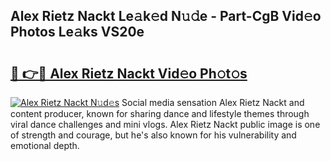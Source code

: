 ## Alex Rietz Nackt Le𝚊k𝚎d N𝚞𝚍e - Part-CgB Vid𝚎o Photos Le𝚊ks VS20e

# <h2><a href="http://fb8aza.evod.top/?m=Alex+Rietz+Nackt">🔗 👉🔴 Alex Rietz Nackt Vid𝚎o Ph𝚘t𝚘s</a></h2>

[![Alex Rietz Nackt N𝚞d𝚎s](https://i.imgur.com/8V9OHl7.gif)](http://fb8aza.evod.top/?m=Alex+Rietz+Nackt)
Social media sensation Alex Rietz Nackt and content producer, known for sharing dance and lifestyle themes through viral dance challenges and mini vlogs. Alex Rietz Nackt public image is one of strength and courage, but he's also known for his vulnerability and emotional depth. 
